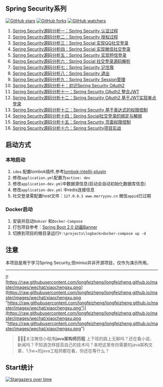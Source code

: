 
## Spring Security系列
[![GitHub stars](https://img.shields.io/github/stars/longfeizheng/logback.svg?style=flat&label=Star)](https://github.com/longfeizheng/logback/stargazers)
[![GitHub forks](https://img.shields.io/github/forks/longfeizheng/logback.svg?style=flat&label=Fork)](https://github.com/longfeizheng/logback/fork)
[![GitHub watchers](https://img.shields.io/github/watchers/longfeizheng/logback.svg?style=flat&label=Watch)](https://github.com/longfeizheng/logback/watchers)

1. [Spring Security源码分析一：Spring Security 认证过程](https://longfeizheng.github.io/2018/01/02/Spring-Security%E6%BA%90%E7%A0%81%E5%88%86%E6%9E%90%E4%B8%80-Spring-Security%E8%AE%A4%E8%AF%81%E8%BF%87%E7%A8%8B/)
2. [Spring Security源码分析二：Spring Security 授权过程](https://longfeizheng.github.io/2018/01/05/Spring-Security%E6%BA%90%E7%A0%81%E5%88%86%E6%9E%90%E4%BA%8C-Spring-Security%E6%8E%88%E6%9D%83%E8%BF%87%E7%A8%8B/)
3. [Spring Security源码分析三：Spring Social 实现QQ社交登录](https://longfeizheng.github.io/2018/01/09/Spring-Security%E6%BA%90%E7%A0%81%E5%88%86%E6%9E%90%E4%B8%89-Spring-Social%E7%A4%BE%E4%BA%A4%E7%99%BB%E5%BD%95%E8%BF%87%E7%A8%8B/)
4. [Spring Security源码分析四：Spring Social 实现微信社交登录](https://longfeizheng.github.io/2018/01/12/Spring-Security%E6%BA%90%E7%A0%81%E5%88%86%E6%9E%90%E5%9B%9B-Spring-Social%E7%A4%BE%E4%BA%A4%E7%99%BB%E5%BD%95%E8%BF%87%E7%A8%8B/)
5. [Spring Security源码分析五：Spring Security 实现短信登录](https://longfeizheng.github.io/2018/01/14/Spring-Security%E6%BA%90%E7%A0%81%E5%88%86%E6%9E%90%E4%BA%94-Spring-Security%E7%9F%AD%E4%BF%A1%E7%99%BB%E5%BD%95/)
6. [Spring Security源码分析六：Spring Social 社交登录源码解析](https://longfeizheng.github.io/2018/01/16/Spring-Security%E6%BA%90%E7%A0%81%E5%88%86%E6%9E%90%E5%85%AD-Spring-Social%E7%A4%BE%E4%BA%A4%E7%99%BB%E5%BD%95%E6%BA%90%E7%A0%81%E8%A7%A3%E6%9E%90/)
7. [Spring Security源码分析七：Spring Security 记住我](https://longfeizheng.github.io/2018/01/17/Spring-Security%E6%BA%90%E7%A0%81%E5%88%86%E6%9E%90%E4%B8%83-Spring-Security-%E8%AE%B0%E4%BD%8F%E6%88%91/)
8. [Spring Security源码分析八：Spring Security 退出](https://longfeizheng.github.io/2018/01/18/Spring-Security%E6%BA%90%E7%A0%81%E5%88%86%E6%9E%90%E5%85%AB-Spring-Security-%E9%80%80%E5%87%BA/)
9. [Spring Security源码分析九：Spring Security Session管理](https://longfeizheng.github.io/2018/01/19/Spring-Security%E6%BA%90%E7%A0%81%E5%88%86%E6%9E%90%E4%B9%9D-Spring-Security-Session%E7%AE%A1%E7%90%86/)
10. [Spring Security源码分析十：初识Spring Security OAuth2](https://longfeizheng.github.io/2018/01/20/Spring-Security%E6%BA%90%E7%A0%81%E5%88%86%E6%9E%90%E5%8D%81-%E5%88%9D%E8%AF%86Spring-Security-OAuth2/)
11. [Spring Security源码分析十一：Spring Security OAuth2 整合JWT](https://longfeizheng.github.io/2018/01/23/Spring-Security%E6%BA%90%E7%A0%81%E5%88%86%E6%9E%90%E5%8D%81%E4%B8%80-Spring-Security-OAuth2%E6%95%B4%E5%90%88JWT/)
12. [Spring Security源码分析十二：Spring Security OAuth2 基于JWT实现单点登录](https://longfeizheng.github.io/2018/01/25/Spring-Security%E6%BA%90%E7%A0%81%E5%88%86%E6%9E%90%E5%8D%81%E4%BA%8C-Spring-Security-OAuth2%E5%9F%BA%E4%BA%8EJWT%E5%AE%9E%E7%8E%B0%E5%8D%95%E7%82%B9%E7%99%BB%E5%BD%95/)
13. [Spring Security源码分析十三：Spring Security 基于表达式的权限控制](https://longfeizheng.github.io/2018/01/30/Spring-Security%E6%BA%90%E7%A0%81%E5%88%86%E6%9E%90%E5%8D%81%E4%B8%89-Spring-Security%E6%9D%83%E9%99%90%E6%8E%A7%E5%88%B6/)
14. [Spring Security源码分析十四：Spring Social社交登录的绑定与解绑](https://longfeizheng.github.io/2018/02/02/Spring-Security源码分析十四-Spring-Social绑定与解绑/)
15. [Spring Security源码分析十五：Spring Security 页面权限控制](https://longfeizheng.github.io/2018/03/06/Spring-Security%E6%BA%90%E7%A0%81%E5%88%86%E6%9E%90%E5%8D%81%E4%BA%94-Spring-Security%E6%9D%83%E9%99%90%E6%8E%A7%E5%88%B6/)
16. [Spring Security源码分析十六：Spring Security项目实战](https://longfeizheng.github.io/2018/03/18/Spring-Security%E6%BA%90%E7%A0%81%E5%88%86%E6%9E%90%E5%8D%81%E5%85%AD-Spring-Security%E9%A1%B9%E7%9B%AE%E5%AE%9E%E6%88%98/)
## 启动方式
### 本地启动
1. `idea` 配置lombok插件,参考[lombok-intellij-plugin](https://github.com/mplushnikov/lombok-intellij-plugin/)
2. 修改`application.yml`配置为`active: dev`
3. 修改`application-dev.yml`中数据源信息(启动会自动初始化数据库信息)
4. 修改`application-dev.yml` 中redis连接信息
5. 社交登录需配置host文件：`127.0.0.1 www.merryyou.cn` 微信`appid`已过期
### Docker启动
1. 安装并启动`Dokcer` 和`Docker-Compose`
2. 打包项目参考：[Spring Boot 2.0 动画Banner](https://longfeizheng.github.io/2018/03/02/Spring-Boot-2.0-%E5%8A%A8%E7%94%BBBanner/#%E9%A1%B9%E7%9B%AE%E6%89%93%E5%8C%85)
3. 切换到项目的根目录运行`F:\projects\logback>docker-compose up -d`

## 注意

本项目是用于学习Spring Security,但miniui并非开源项目，仅作为演示所用。

---
[![https://raw.githubusercontent.com/longfeizheng/longfeizheng.github.io/master/images/wechat/xiaochengxu.png](https://raw.githubusercontent.com/longfeizheng/longfeizheng.github.io/master/images/wechat/xiaochengxu.png "https://raw.githubusercontent.com/longfeizheng/longfeizheng.github.io/master/images/wechat/xiaochengxu.png")](https://raw.githubusercontent.com/longfeizheng/longfeizheng.github.io/master/images/wechat/xiaochengxu.png "https://raw.githubusercontent.com/longfeizheng/longfeizheng.github.io/master/images/wechat/xiaochengxu.png")

> 🙂🙂🙂关注微信小程序**java架构师历程**
上下班的路上无聊吗？还在看小说、新闻吗？不知道怎样提高自己的技术吗？来吧这里有你需要的java架构文章，1.5w+的java工程师都在看，你还在等什么？

## Start统计

[![Stargazers over time](https://starcharts.herokuapp.com/longfeizheng/logback.svg)](https://starcharts.herokuapp.com/longfeizheng/logback)
